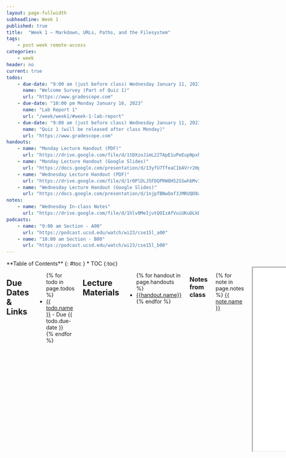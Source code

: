 ```yaml
---
layout: page-fullwidth
subheadline: Week 1
published: true
title:  "Week 1 – Markdown, URLs, Paths, and the Filesystem"
tags:
    - post week remote-access
categories:
    - week
header: no
current: true
todos:
    - due-date: "9:00 am (just before class) Wednesday January 11, 2023"
      name: "Welcome Survey (Part of Quiz 1)"
      url: "https://www.gradescope.com"
    - due-date: "10:00 pm Monday January 16, 2023"
      name: "Lab Report 1"
      url: "/week/week1/#week-1-lab-report"
    - due-date: "9:00 am (just before class) Wednesday January 11, 2023"
      name: "Quiz 1 (will be released after class Monday)"
      url: "https://www.gradescope.com"
handouts:
    - name: "Monday Lecture Handout (PDF)"
      url: "https://drive.google.com/file/d/1tDXzoJimL22TApE1uPeEupNpxh9ns4R8"
    - name: "Monday Lecture Handout (Google Slides)"
      url: "https://docs.google.com/presentation/d/13yfU7TfeaC1bAVrr2HpOprgL4a4jZLxa-eonzjkm_JQ/edit?usp=sharing"
    - name: "Wednesday Lecture Handout (PDF)"
      url: "https://drive.google.com/file/d/1rOPlDLJ5FDQPRW8H52SSwhbMvIO0a7lz"
    - name: "Wednesday Lecture Handout (Google Slides)"
      url: "https://docs.google.com/presentation/d/1njpfBNwOaf3JMRUQD8awPT5cy3nclGpKIa854N5_98A/edit?usp=sharing" 
notes:
    - name: "Wednesday In-class Notes"
      url: "https://drive.google.com/file/d/1hlv0MeIjutQOIzAfVuiUKuDLkDNZJfHD"
podcasts:
    - name: "9:00 am Section - A00"
      url: "https://podcast.ucsd.edu/watch/wi23/cse15l_a00"
    - name: "10:00 am Section - B00"
      url: "https://podcast.ucsd.edu/watch/wi23/cse15l_b00"
---
```


<div class="row">
<div class="medium-4 medium-push-8 columns" markdown="1">
<div class="panel radius fixed-toc"  data-options="sticky_on:large" markdown="1">
**Table of Contents**
{: #toc }
*  TOC
{:toc}
</div>
</div><!-- /.medium-4.columns -->

<div class="medium-8 medium-pull-4 columns" markdown="1">

## Due Dates & Links

<ul>
{% for todo in page.todos %}
<li><a href="{{ todo.url }}">{{ todo.name }}</a> - Due {{ todo.due-date }}</li>
{% endfor %}
</ul>

## Lecture Materials
<ul>
{% for handout in page.handouts %}
<li><a href="{{handout.url}}">{{handout.name}}</a></li>
<!-- <iframe src="{{ handout.url }}/preview" width="640" height="480" allow="autoplay"></iframe> -->
{% endfor %}
</ul>

### Notes from class
{% for note in page.notes %}
<a href="{{ note.url }}">{{ note.name }}</a>
<iframe src="{{ note.url }}/preview" width="640" height="480" allow="autoplay"></iframe>
{% endfor %}

### Links to Podcast
**Note:** Links will require you to log in as a UCSD student
<ul>
{% for link in page.podcasts %} 
<li><a href="{{link.url}}">{{link.name}}</a></li>
{% endfor %}
</ul>

## Related Links

- [About Git](https://docs.github.com/en/get-started/using-git/about-git)
- [Github](https://github.com/)
- [Github Pages](https://pages.github.com/)
- [Github Desktop](https://desktop.github.com/)
- [Markdown cheat sheet](https://commonmark.org/help/)
- [What is Markdown?](https://www.markdownguide.org/getting-started/)
- [Git](https://git-scm.com/) (You don't necessarily have to install this on its own for your computer; but this is the link to the underlying tool called `git`. It's included in Github Desktop.)
- [Visual Studio Code](https://code.visualstudio.com/)

## Key Definitions

- **git repository**: A folder that tracks the history of edits to its files
- **Github repository**: A git repository online, like a Google Drive folder with history
- **Github pages**: A service that takes a Github repository and builds a
website from it (usually relying on conventions, like `index.md`)
- **Markdown**: A way to write plain text files with a little bit of formatting
- **commit**: A set of changes to a file or multiple files in a repository. A
repository history is made up of commits
- **git clone**: A git action to copy a repository from one place to another
(usually from somewhere like Github to our computer). Copies the contents of the
folder _and_ the entire history – the whole repository.
- **git commit**: A git action to take some changes we've made to files and
turn them into a commit in the repository's history
- **git push**: A git action to send commits from one place to another (usually
from our computer to Github)

## Video Demos
<iframe width="560" height="315" src="https://www.youtube-nocookie.com/embed/in1QMOYk6Io?cc_load_policy=1" title="YouTube video player" frameborder="0" allow="accelerometer; autoplay; clipboard-write; encrypted-media; gyroscope; picture-in-picture; web-share" allowfullscreen></iframe>

<iframe width="560" height="315" src="https://www.youtube-nocookie.com/embed/rDpgSpZyScY?cc_load_policy=1" title="YouTube video player" frameborder="0" allow="accelerometer; autoplay; clipboard-write; encrypted-media; gyroscope; picture-in-picture; web-share" allowfullscreen></iframe>

## Lab Tasks

In this lab you'll make a professional website for yourself where you can post
your lab reports for the course. Please contact the instructor
(`jpolitz@eng.ucsd.edu`) if for personal privacy or security reasons you do not
want to publish a public website, even under a pseudonym.

### Part 1 – Meet Your Group!

We will split into groups of 6-8 students for discussion. For week 1, you may sit
wherever you want and choose who you want to work with. Starting week 2, we will have
assigned seating and groups. These
groups will be somewhat stable throughout the quarter, though some small changes
will likely happen. You will have a tutor or TA assigned to your group for help
and discussion.

Your discussion leader (the tutor/TA in your lab) will share a Google Doc with
your group where you can fill in notes as you work; this document is only for
your group. Your discussion leader will _not_ take notes for you. You can have
someone volunteer to take notes or come up with a way to share the role.

**Write down in notes**: In your groups, share, and note in the running notes
document (discussion leaders, you answer these as well!):

- How you'd like people to refer to you (pronounce your name/nickname, pronouns
like he/her/they, etc)
- Your major
- One of:
    - A UCSD student organization you're a member of or interested in
    - Your favorite place you've found on campus so far
    - A useful campus shortcut or trick you know
- Your answer to the following question. Discuss why you chose that answer. ![Image](../../images/rulers.png)

### Part 2 – Your CSE15L Account

Look up your course-specific account for CSE15L here:

[https://sdacs.ucsd.edu/~icc/index.php](https://sdacs.ucsd.edu/~icc/index.php)

For help on resetting your password, here is a tutorial:
[[TUTORIAL] How to Reset your Password](https://docs.google.com/document/d/1hs7CyQeh-MdUfM9uv99i8tqfneos6Y8bDU0uhn1wqho/edit)

Follow the onscreen instructions very carefully! Have someone watch you do it if
you feel like it isn't working.

If you've reset and you're waiting a few minutes for it to take effect, feel
free to start working on later sections of the lab, 

### Part 3 – Visual Studio Code

(If you can't or don't want to use your own computer for this for any reason,
you can skip the installation step and just open VScode on one of the computers
in the lab! You can do all your work on the lab computers all quarter, no
personal laptop setup required.)

Go to the Visual Studio Code website
[https://code.visualstudio.com/](https://code.visualstudio.com/), and follow the
instructions to download and install it on your computer. There are versions for
all the major operating systems, like macOS (for Macs) and Windows (for PCs).

When it is installed, you should be able to open a window that looks like this
(it might have different colors, or a different menu bar, depending on your
system and settings):

![/images/vscode.png](/images/vscode.png)

**Write down in notes**: Everyone should share a screenshot of VScode open –
help folks figure it out if it won't install. If someone gets stuck, take a
screenshot of the error message or point at which they are stuck so we can help
them figure it out later, and they can decide to keep trying (potentially with
the tutor helping) or move on.

### Part 4 – Remotely Connecting

**In Your Group for 15 minutes**

**Note**: In this section, whenever you see a chunk of code in light gray, we are specifying that the code block is running on the **remote** server. For example:
```
  $ this is a command to the remote server
```
{: .remote}

```
  $ this is a command on your own computer
```

Many courses in CSE use course-specific accounts. These are similar to accounts
you might get on other systems at other institutions (or a future job). We'll
see how to use VScode/terminal to connect to a remote computer over the Internet
to do work there.

There is a first step you need if you're on Windows: install `git` for Windows,
which comes with some useful tools we need:

[Git for Windows](https://gitforwindows.org/)

Once installed, use the steps in this post to set your default terminal to use
the newly-installed `git bash` in Visual Studio Code:

[Using Bash on Windows in VScode](https://stackoverflow.com/a/50527994)

Then, to use `ssh`, open a terminal in VScode. (Ctrl or Command + \`, or use the
Terminal → New Terminal menu option).  Your command will look like this, but
with the `zz` replaced by the letters in your course-specific account.

```
$ ssh cs15lwi23zz@ieng6.ucsd.edu
```

(That's one, five, l (lowercase letter L, not one); the one and l look very
close in some fonts. And remember that when we write the `$`, that's not for you
to type in! It's just a convention for how we write commands.)

Since this is likely the first time you've connected to this server, you will
probably get a message like this:

```
⤇ ssh cs15lwi23zz@ieng6.ucsd.edu
The authenticity of host 'ieng6.ucsd.edu (128.54.70.227)' can't be established.
RSA key fingerprint is SHA256:ksruYwhnYH+sySHnHAtLUHngrPEyZTDl/1x99wUQcec.
Are you sure you want to continue connecting (yes/no/[fingerprint])? 
```

I (Joe) always say yes to these messages when I'm connecting to a new server for
the first time; it's expected to get this message in that case. If you get this
message when you're connecting to a server you connect to _often_, it could mean
someone is trying to listen in on or control the connection. This answer is a
decent description of what's going on: [Ben Voigt's
answer](https://superuser.com/questions/421074/ssh-the-authenticity-of-host-host-cant-be-established/421084#421084)

So type `yes` and press enter, then give your password; the whole interaction
should look something like this once you give your password and are logged in:

```
# On your client
⤇ ssh cs15lwi23zz@ieng6.ucsd.edu
The authenticity of host 'ieng6-202.ucsd.edu (128.54.70.227)' can't be established.
RSA key fingerprint is SHA256:ksruYwhnYH+sySHnHAtLUHngrPEyZTDl/1x99wUQcec.
Are you sure you want to continue connecting (yes/no/[fingerprint])? 
Password: 
```

```
# Now on remote server
Last login: Sun Jan  2 14:03:05 2022 from 107-217-10-235.lightspeed.sndgca.sbcglobal.net
quota: No filesystem specified.
Hello cs15lwi23zz, you are currently logged into ieng6-203.ucsd.edu

You are using 0% CPU on this system

Cluster Status 
Hostname     Time    #Users  Load  Averages  
ieng6-201   23:25:01   0  0.08,  0.17,  0.11
ieng6-202   23:25:01   1  0.09,  0.15,  0.11
ieng6-203   23:25:01   1  0.08,  0.15,  0.11

Sun Jan 02, 2022 11:28pm - Prepping cs15lwi23
```
{: .remote}

Now your terminal is connected to a computer in the CSE basement, and any
commands you run will run on that computer! We call your computer the _client_
and the computer in the basement the _server_ based on how you are connected.

If, in this process, you run into errors and can't figure out how to proceed,
ask! When you ask, take a screenshot of your problem and add it to your group's
running notes document, then describe what the fix was. If you don't know how to
take a screenshot, ask!

Remember – it is **rare** for a tutorial to work perfectly. We often have to
stop, think, guess, Google search, ask someone, etc. in order to get things to
work the way the tutorial says. I look up the right way to describe the
`(yes/no)` answer on first login all the time, for example. So you are helping
your group _learn about potential issues_ when you do this, and that's a major
learning outcome of the course! If you see someone else have an issue that you
didn't, ask why, and what might be different about what you did, or how your
environment is set up. You will learn by reflecting on this.

**Write down in notes**: When you're done, **discuss** what you saw upon login.
Take a screenshot or copy/paste the output. Did you all see the same thing? What
might the differences mean? Note the results of your discussion in the notes
document.

### Part 5 – Run Some Commands  

Try running the commands `cd`, `ls`, `pwd`, `mkdir`, and `cp` a few times in
different ways, both on **your computer**, and on the **remote computer** after
ssh-ing (use the terminal in VScode) .  Discuss in your group what you see. Can
you cause them to produce error messages? What do they mean? If you're on
Windows, what happens when you use them on Windows?

Here are some specific useful commands to try:

- `cd ~`
- `cd`
- `ls -lat`
- `ls -a`
- `ls <directory>` where `<directory>` is
`/home/linux/ieng6/cs15lwi23/cs15lwi23abc`, where the `abc` is one of the other
group members' username
- `cp /home/linux/ieng6/cs15lwi23/public/hello.txt ~/`
- `cat /home/linux/ieng6/cs15lwi23/public/hello.txt`

**Write down in notes**: Copy at least one example from each group member, with
an explanation, into your shared notes doc.

Hint: To log out of the remote server in your terminal, you can use:

- Ctrl-D
- Run the command `exit`

You can also open more terminals in VSCode (there is a little + button at the
top of the terminal window where you can create another).

### Part 6 – git, Github, and Github Pages

Having a professional portfolio website for yourself can be useful in many, many
ways. It's a useful URL to put at the top of your resume/CV where potential
employers can learn more about you.  Lots of great work in CS is published only on
someone's personal page, or is at least most accessible there.  Most CS faculty
have such a page ([just](https://roseyu.com/) [a
few](https://cseweb.ucsd.edu/~tzli/) [examples](http://kvaccaro.com/) [from
new](https://web.engr.oregonstate.edu/~jensenca/OSU_ENGR/index.html) CSE
faculty), for example.

Also, journaling and logging what you've learned is a powerful tool. Writing
down what we've done and how we've done it, for an audience (real or imagined)
other than ourselves, forces us to confront lingering misconceptions and cements
what we learned in our memories. It's also simply useful to refresh your memory
later!

For these reasons, we'll spend the rest of this lab creating a personal page,
and then learning to write a blog post about what we learned.

Github ([https://www.github.com](github.com)) is a web service for storing and
sharing code, along with a huge number of services surrounding that code. It
uses a tool and protocol called `git` [https://git-scm.com/](https://git-scm.com) to store and
retrieve that code. Github Pages
[https://pages.github.com/](https://pages.github.com/) is one of the services
Github provides for publishing personal and project websites from your Github
account.

This lab is a basic introduction to all of these. We will learn to use them in
more detail as the quarter goes on; learning all that git, Github, or Github
Pages has to offer could take months of practice!

### Part 7 – Creating a Website with Github Pages

This section will show you how to create a site with Github Pages that you'll
use for your lab reports.

There are written instructions with screenshots below you can follow, and also a
video version:

[CSE 15L Week 1: Github Pages
Video](https://www.youtube.com/watch?v=GZqizez1Dzs&ab_channel=SamWong)

#### Make a Github Account

Go to [https://www.github.com](https://www.github.com) and create an account:

![](/images/github-signup.png)

(If you already have an account, you choose if you want to use it or create a
new one for this course).

You can choose any username you like for the account; it doesn't have to be
related to your legal or preferred name, though it can be and often is. Some
people choose names related to their name, like me (my Github account is
[jpolitz](https://github.com/jpolitz)). Others choose more abstract or whimsical
names for their accounts, just like usernames on any other service. Feel free to
do whatever feels right to you, and in any event, you can always [change it
later](https://docs.github.com/en/account-and-profile/setting-up-and-managing-your-github-user-account/managing-user-account-settings/changing-your-github-username).


#### Create a Repository

Once you've created your account, we are going to _create a new repository_ on
Github. A _repository_ is a folder or directory with an associated history of
changes that were made to the files within it. In this sense, a repository on
Github has some similarities to a folder in Google Drive; the differences are
mainly in the level of control we get in managing that history of changes.

![](/images/new-repository.png)

Name the repository `cse15l-lab-reports` (in my screenshot it looks like the
name is taken because I made it before taking the screenshot; it will be green
and OK for you). Leave the other settings as they are, and click "Create
Repository" at the bottom.

![](/images/create-repository.png)

You should see a screen like this (but with your username):

![](/images/new-repository-screen.png)

Click the "Create a new file" link (small, in blue, beneath the "Set up in
Desktop" button). Make a new file called `index.md`, and put some text in it
(whatever you like).

![](/images/hello-world-pages.png)

Scroll down to the bottom of the page and click "Commit new file". You should see
a view of your repository that now lists a file called `index.md`.

You have a public Github repository with some text in it! You can copy the link from your browser and send it to your friends and family to view!

#### Making a Pages Site

Next, click on "Settings" at the top of your repository, and then choose the
"Pages" option in the sidebar:

![](/images/settings-repo-button.png)

![](/images/github-pages-branch.png)

Choose `main` as the source for Github Pages, and click "Save".

![](/images/github-pages-link.png)


At the top it'll say “GitHub Pages source saved". Wait a bit and refresh the
page. Eventually you'll see a message that says “Your site is live at `<url
here>`.” (This can take a few minutes!) Click the link that's shown there; at
first it will say the page isn't found. Wait a few minutes, then refresh the
page.  Then you should see the text you wrote show up on a page like this:

![](/images/hello-world-page-load.png)

<!-- **Write down in notes** – everyone should be able to screenshot their page
showing the text they wrote in their `index.md`.

**Write down in notes** – Conduct the following experiment: -->

Note that in addition to seeing your file at, e.g,
[https://jpolitz.github.io/cse-15l-lab-report/](https://jpolitz.github.io/cse-15l-lab-report/),
you can also see it with `index.html` added to the end of the URL:
[https://jpolitz.github.io/cse-15l-lab-report/index.html](https://jpolitz.github.io/cse-15l-lab-report/index.html)
(Try it!).

**Do now!** Add another file to your repository with any name you choose, but
end it in the extension `.md`. Can you use this idea to see that file?

<!-- Write down what you think is happening when you commit a new file. -->

#### Editing Markdown

The `.md` extension stands for "Markdown," which is a particular text format
used for writing. There are many good documents on the web. A good cheat sheet
and explainer are here:

- [Cheat sheet](https://commonmark.org/help/)
- [What is Markdown?](https://www.markdownguide.org/getting-started/)

Skim both of those documents, then try to use some of the elements described in
the cheat sheet in your `index.md` file. How do some of the different formatting
options show up when you use them? Are any surprising?

<!-- **Write down in notes** – Try all of the formatting in the “Basic Syntax” part
of the markdown cheat sheet above; everyone should screenshot their page that
uses all of these. -->

You should now have:

- A repository with at least two files (`index.md` and another one you made up)
- In one of those files, a use of each kind of basic Markdown syntax
- A page that shows the rendered version of your Markdown text at a public URL

**Congratulations** – you now know how to make a (simple), public-facing website
with basic formatting! You can share the link to your page with anyone in the
world with an internet connection, and they can see your page.

(Fun fact: [the page you are
reading](https://github.com/ucsd-cse15l-w22/ucsd-cse15l-w22.github.io/blob/main/_posts/weeks/2022-01-10-week2.md)
is written in Markdown and uses Github Pages!)

## Week 1 Lab Report

You’ll submit a lab report by writing a blog post about remote access, like we 
just described using Github Pages. The lab report is due Monday, January 16 by 10pm. 
See the FAQ below for common questions, including how to add images and what to submit 
to Gradescope.

You will write a tutorial for incoming 15L students (and your future self!)
about how to log into a course-specific account on `ieng6`. Your post should
include the steps you took, along with screenshots of what each step looked
like. You're free to use the screenshots you took for lab 1, or new ones.
Complete any steps you didn't complete in your group on your own.

Overall, make sure you have at least 3 screenshots, one for each of the steps
below (though more is useful, remember that this will help out your future
self). For each step include 2-3 sentences or bullet points describing what you
did. If for some reason you didn't do the step exactly, describe why not (maybe
your computer already had something on it, maybe the department computers worked
differently, etc).

- Installing VScode
- Remotely Connecting
- Trying Some Commands

You should complete the writing **on your own**. Feel free to ask anyone (staff
or other students are fine!) for help if you're struggling to get remote access
set up, understand commands, get your writing to show up on Github Pages, etc.
But do not get help from anyone on authoring the report itself – the writing and
screenshots **must** be your own.

You will upload your submission by publishing the page on Github Pages, then
printing the page to PDF and uploading to the Lab Report 1 assignment on
Gradescope.

### Submission FAQ

**Should I submit the Google Doc we used during the lab session for this Lab
Report Assignment?**

No, this individual lab report submission is about the screenshot tutorial
you'll put on your own Github Pages.

You need not upload the shared notes Google doc anywhere.

**How do I add images/screenshots to my lab report?**
    
In your repository, click the “add file” button and then click “upload files”. Upload 
the screenshots you want to include from your computer. Then, in the .md file you 
created for your lab report 1, you can add the images by using the `![Image](imageName.png)`
syntax as described in the markdown cheat sheet link from earlier. Replace `imageName.png`
with whatever your image is named in your repository.
For example, in the screenshot below, I have `dog.jpg` in my repository so I could include 
that screenshot by typing `![Image](dog.jpg)` in my lab1.md file.
![Image](../../images/UploadingImages.png)
    
**How do I submit my Github Pages site to Gradescope?**

Visit your Github Pages website with your tutorial in a browser (Safari, Chrome, Brave, 
Firefox, Edge, etc), and use “Print” to save it to a PDF. Then, upload the PDF to the 
“Lab Report 1 - Remote Access and Filesystem” assignment on Gradescope. For example, 
if your Github Pages site has the link [https://pandrew99.github.io/cse15l-lab-reports-example](https://pandrew99.github.io/cse15l-lab-reports-example)
and you made your lab report 1 .md file called `lab1.md`, you would access it by adding `lab1.html` 
at the end, like: [https://pandrew99.github.io/cse15l-lab-reports-example/lab1.html](https://pandrew99.github.io/cse15l-lab-reports-example/lab1.html).
The format of the PDF you submit should look something like this:
![Image](../../images/cse15l-lab-reports-example.png)
    
**How should I match pages with questions when submitting to Gradescope?**

You should match all pages of your lab report to the question called "Score". 
This makes it easier for us to grade your lab reports and provide feedback faster.
    
**Can I use screenshots from the lab document we worked on together?**

Sure! If they are from your account, that's fine. If you were unable to get your
`ssh` login to complete all these steps, don't share another user's screenshots,
instead describe where you got stuck and include a screenshot of what doesn't
work.

